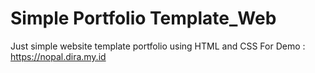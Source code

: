 # Simple Portfolio Template_Web
Just simple website template portfolio using HTML and CSS
For Demo : https://nopal.dira.my.id

